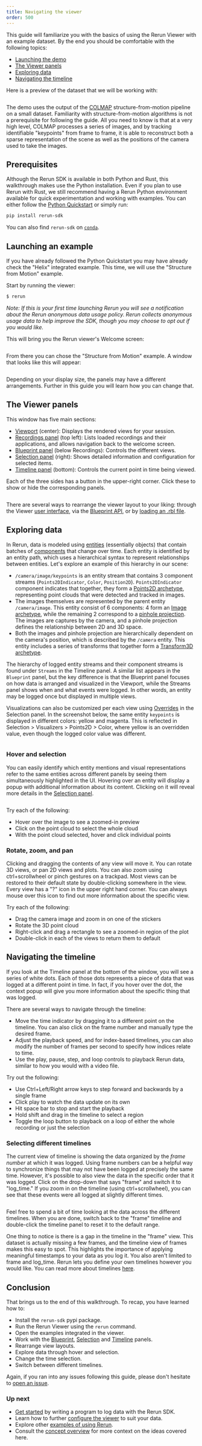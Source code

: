```yaml
---
title: Navigating the viewer
order: 500
---
```


This guide will familiarize you with the basics of using the Rerun Viewer with an example dataset. By the end you should be comfortable with the following topics:

-   [Launching the demo](#launching-an-example)
-   [The Viewer panels](#the-viewer-panels)
-   [Exploring data](#exploring-data)
-   [Navigating the timeline](#navigating-the-timeline)

Here is a preview of the dataset that we will be working with:

<picture>
  <img src="https://static.rerun.io/viewer_walkthrough_preview/9870115ee86264b0671cbcae5eca2a405299a597/full.png" alt="">
  <source media="(max-width: 480px)" srcset="https://static.rerun.io/viewer_walkthrough_preview/9870115ee86264b0671cbcae5eca2a405299a597/480w.png">
  <source media="(max-width: 768px)" srcset="https://static.rerun.io/viewer_walkthrough_preview/9870115ee86264b0671cbcae5eca2a405299a597/768w.png">
  <source media="(max-width: 1024px)" srcset="https://static.rerun.io/viewer_walkthrough_preview/9870115ee86264b0671cbcae5eca2a405299a597/1024w.png">
  <source media="(max-width: 1200px)" srcset="https://static.rerun.io/viewer_walkthrough_preview/9870115ee86264b0671cbcae5eca2a405299a597/1200w.png">
</picture>

The demo uses the output of the [COLMAP](https://colmap.github.io/) structure-from-motion pipeline on a small dataset.
Familiarity with structure-from-motion algorithms is not a prerequisite for following the guide. All you need to know is
that at a very high level, COLMAP processes a series of images, and by tracking identifiable "keypoints" from frame to
frame, it is able to reconstruct both a sparse representation of the scene as well as the positions of the camera used
to take the images.

## Prerequisites

Although the Rerun SDK is available in both Python and Rust, this walkthrough makes use the Python installation. Even if
you plan to use Rerun with Rust, we still recommend having a Rerun Python environment available for quick
experimentation and working with examples. You can either follow the [Python Quickstart](./quick-start/python.md) or simply run:

```bash
pip install rerun-sdk
```

You can also find `rerun-sdk` on [`conda`](https://github.com/conda-forge/rerun-sdk-feedstock).

## Launching an example

If you have already followed the Python Quickstart you may have already check the "Helix" integrated example. This time, we will use the "Structure from Motion" example.

Start by running the viewer:

```bash
$ rerun
```

_Note: If this is your first time launching Rerun you will see a notification about the Rerun anonymous data usage
policy. Rerun collects anonymous usage data to help improve the SDK, though you may choose to opt out if you would
like._

This will bring you the Rerun viewer's Welcome screen:

<picture>
  <img src="https://static.rerun.io/viewer_walkthrough_welcome/65675332322e7aa14c6877974da4aabd53a4d168/full.png" alt="">
  <source media="(max-width: 480px)" srcset="https://static.rerun.io/viewer_walkthrough_welcome/65675332322e7aa14c6877974da4aabd53a4d168/480w.png">
  <source media="(max-width: 768px)" srcset="https://static.rerun.io/viewer_walkthrough_welcome/65675332322e7aa14c6877974da4aabd53a4d168/768w.png">
  <source media="(max-width: 1024px)" srcset="https://static.rerun.io/viewer_walkthrough_welcome/65675332322e7aa14c6877974da4aabd53a4d168/1024w.png">
  <source media="(max-width: 1200px)" srcset="https://static.rerun.io/viewer_walkthrough_welcome/65675332322e7aa14c6877974da4aabd53a4d168/1200w.png">
</picture>

From there you can chose the "Structure from Motion" example. A window that looks like this will appear:

<picture>
  <img src="https://static.rerun.io/viewer_walkthrough_open/19a2522a27c57af67ccde8106bf80e5917766811/full.png" alt="">
  <source media="(max-width: 480px)" srcset="https://static.rerun.io/viewer_walkthrough_open/19a2522a27c57af67ccde8106bf80e5917766811/480w.png">
  <source media="(max-width: 768px)" srcset="https://static.rerun.io/viewer_walkthrough_open/19a2522a27c57af67ccde8106bf80e5917766811/768w.png">
  <source media="(max-width: 1024px)" srcset="https://static.rerun.io/viewer_walkthrough_open/19a2522a27c57af67ccde8106bf80e5917766811/1024w.png">
  <source media="(max-width: 1200px)" srcset="https://static.rerun.io/viewer_walkthrough_open/19a2522a27c57af67ccde8106bf80e5917766811/1200w.png">
</picture>

Depending on your display size, the panels may have a different arrangements. Further in this guide you will learn how you can change that.

## The Viewer panels

This window has five main sections:

-   [Viewport](../reference/viewer/viewport.md) (center): Displays the rendered views for your session.
-   [Recordings panel](../concepts/apps-and-recordings.md) (top left): Lists loaded recordings and their applications, and allows navigation back to the welcome screen.
-   [Blueprint panel](../reference/viewer/blueprint.md) (below Recordings): Controls the different views.
-   [Selection panel](../reference/viewer/selection.md) (right): Shows detailed information and configuration for selected items.
-   [Timeline panel](../reference/viewer/timeline.md) (bottom): Controls the current point in time being viewed.

Each of the three sides has a button in the upper-right corner. Click these to show or hide the corresponding panels.

<picture>
  <img src="https://static.rerun.io/viewer_walkthrough_toggle/5cba13935aa755c310fe73a82841eedd748c6565/full.png" alt="">
  <source media="(max-width: 480px)" srcset="https://static.rerun.io/viewer_walkthrough_toggle/5cba13935aa755c310fe73a82841eedd748c6565/480w.png">
  <source media="(max-width: 768px)" srcset="https://static.rerun.io/viewer_walkthrough_toggle/5cba13935aa755c310fe73a82841eedd748c6565/768w.png">
  <source media="(max-width: 1024px)" srcset="https://static.rerun.io/viewer_walkthrough_toggle/5cba13935aa755c310fe73a82841eedd748c6565/1024w.png">
  <source media="(max-width: 1200px)" srcset="https://static.rerun.io/viewer_walkthrough_toggle/5cba13935aa755c310fe73a82841eedd748c6565/1200w.png">
</picture>

There are several ways to rearrange the viewer layout to your liking: through the Viewer [user interface](configure-the-viewer/interactively.md),
via the [Blueprint API](configure-the-viewer/through-code-tutorial.md), or by [loading an .rbl file](configure-the-viewer/save-and-load.md).

## Exploring data

In Rerun, data is modeled using [entities](../concepts/entity-component.md) (essentially objects) that contain batches of [components](../reference/types/components.md)
that change over time. Each entity is identified by an entity path, which uses a hierarchical syntax to represent relationships between entities.
Let's explore an example of this hierarchy in our scene:

-   `/camera/image/keypoints` is an entity stream that contains 3 component streams (`Points2DIndicator`, `Color`, `Position2D`). `Points2DIndicator` component indicates that together, they form a [Points2D archetype](../reference/types/archetypes/points2d.md),
    representing point clouds that were detected and tracked in images.
-   The images themselves are represented by the parent entity `/camera/image`. This entity consist of 6 components: 4 form an [Image archetype](../reference/types/archetypes/image.md),
    while the remaining 2 correspond to a [pinhole projection](../reference/types/archetypes/pinhole.md). The images are captures by the camera, and a pinhole projection defines the relationship between 2D and 3D space.
-   Both the images and pinhole projection are hierarchically dependent on the camera's position, which is described by the `/camera` entity. This entity includes a series of transforms that together form a [Transform3D archetype](../reference/types/archetypes/transform3d.md).

The hierarchy of logged entity streams and their component streams is found under `Streams` in the Timeline panel. A similar list appears in the `Blueprint` panel, but the key difference is that the Blueprint panel focuses on how data is arranged and visualized in the Viewport, while the Streams panel shows when and what events were logged. In other words, an entity may be logged once but displayed in multiple views.

Visualizations can also be customized per each view using [Overrides](../concepts/visualizers-and-overrides.md) in the Selection panel. In the screenshot below, the same entity `keypoints` is displayed in different colors: yellow and magenta. This is reflected in Selection > Visualizers > Points2D > Color, where yellow is an overridden value, even though the logged color value was different.

<picture>
  <img src="https://static.rerun.io/viewer_walkthrough_overrides/5c5f99b237cd2a1eb00cd801a53941e2646f10cb/full.png" alt="">
  <source media="(max-width: 480px)" srcset="https://static.rerun.io/viewer_walkthrough_overrides/5c5f99b237cd2a1eb00cd801a53941e2646f10cb/480w.png">
  <source media="(max-width: 768px)" srcset="https://static.rerun.io/viewer_walkthrough_overrides/5c5f99b237cd2a1eb00cd801a53941e2646f10cb/768w.png">
  <source media="(max-width: 1024px)" srcset="https://static.rerun.io/viewer_walkthrough_overrides/5c5f99b237cd2a1eb00cd801a53941e2646f10cb/1024w.png">
  <source media="(max-width: 1200px)" srcset="https://static.rerun.io/viewer_walkthrough_overrides/5c5f99b237cd2a1eb00cd801a53941e2646f10cb/1200w.png">
</picture>

### Hover and selection

You can easily identify which entity mentions and visual representations refer to the same entities across different panels by seeing them simultaneously highlighted in the UI. Hovering over an entity will
display a popup with additional information about its content. Clicking on it will reveal more details in the [Selection panel](../reference/viewer/selection.md).

<picture>
  <img src="https://static.rerun.io/viewer_walkthrough_relations/eeb271ebf69715fe94fe3c2590335afe527444f0/full.png" alt="">
  <source media="(max-width: 480px)" srcset="https://static.rerun.io/viewer_walkthrough_relations/eeb271ebf69715fe94fe3c2590335afe527444f0/480w.png">
  <source media="(max-width: 768px)" srcset="https://static.rerun.io/viewer_walkthrough_relations/eeb271ebf69715fe94fe3c2590335afe527444f0/768w.png">
  <source media="(max-width: 1024px)" srcset="https://static.rerun.io/viewer_walkthrough_relations/eeb271ebf69715fe94fe3c2590335afe527444f0/1024w.png">
  <source media="(max-width: 1200px)" srcset="https://static.rerun.io/viewer_walkthrough_relations/eeb271ebf69715fe94fe3c2590335afe527444f0/1200w.png">
</picture>

Try each of the following:

-   Hover over the image to see a zoomed-in preview
-   Click on the point cloud to select the whole cloud
-   With the point cloud selected, hover and click individual points

### Rotate, zoom, and pan

Clicking and dragging the contents of any view will move it. You can rotate 3D views, or pan 2D views and plots. You can
also zoom using ctrl+scrollwheel or pinch gestures on a trackpad. Most views can be restored to their default state by
double-clicking somewhere in the view. Every view has a "?" icon in the upper right hand corner. You can always mouse
over this icon to find out more information about the specific view.

Try each of the following:

-   Drag the camera image and zoom in on one of the stickers
-   Rotate the 3D point cloud
-   Right-click and drag a rectangle to see a zoomed-in region of the plot
-   Double-click in each of the views to return them to default

## Navigating the timeline

If you look at the Timeline panel at the bottom of the window, you will see a series of white dots. Each of those dots
represents a piece of data that was logged at a different point in time. In fact, if you hover over the dot, the context popup will give you more information about
the specific thing that was logged.

There are several ways to navigate through the timeline:

-   Move the time indicator by dragging it to a different point on the timeline.
    You can also click on the frame number and manually type the desired frame.
-   Adjust the playback speed, and for index-based timelines, you can also modify the number of frames per second to specify how indices relate to time.
-   Use the play, pause, step, and loop controls to playback Rerun data, similar to how you would with a video file.

Try out the following:

-   Use Ctrl+Left/Right arrow keys to step forward and backwards by a single frame
-   Click play to watch the data update on its own
-   Hit space bar to stop and start the playback
-   Hold shift and drag in the timeline to select a region
-   Toggle the loop button to playback on a loop of either the whole recording or just the selection

### Selecting different timelines

The current view of timeline is showing the data organized by the _frame number_ at which it was logged. Using frame
numbers can be a helpful way to synchronize things that may not have been logged at precisely the same time. However,
it's possible to also view the data in the specific order that it was logged. Click on the drop-down that says "frame"
and switch it to "log_time." If you zoom in on the timeline (using ctrl+scrollwheel), you can see that these events were
all logged at slightly different times.

<picture>
  <img src="https://static.rerun.io/viewer_walkthrough_timelines/b5453077ce8ad6cb473ef49211ee69085df0bc46/full.png" alt="">
  <source media="(max-width: 480px)" srcset="https://static.rerun.io/viewer_walkthrough_timelines/b5453077ce8ad6cb473ef49211ee69085df0bc46/480w.png">
  <source media="(max-width: 768px)" srcset="https://static.rerun.io/viewer_walkthrough_timelines/b5453077ce8ad6cb473ef49211ee69085df0bc46/768w.png">
  <source media="(max-width: 1024px)" srcset="https://static.rerun.io/viewer_walkthrough_timelines/b5453077ce8ad6cb473ef49211ee69085df0bc46/1024w.png">
  <source media="(max-width: 1200px)" srcset="https://static.rerun.io/viewer_walkthrough_timelines/b5453077ce8ad6cb473ef49211ee69085df0bc46/1200w.png">
</picture>

Feel free to spend a bit of time looking at the data across the different timelines. When you are done, switch back
to the "frame" timeline and double-click the timeline panel to reset it to the default range.

One thing to notice is there is a gap in the timeline in the "frame" view. This dataset is actually missing a few
frames, and the timeline view of frames makes this easy to spot. This highlights the importance of applying meaningful
timestamps to your data as you log it. You also aren't limited to frame and log_time. Rerun lets you define your own
timelines however you would like. You can read more about timelines [here](../concepts/timelines.md).

## Conclusion

That brings us to the end of this walkthrough. To recap, you have learned how to:

-   Install the `rerun-sdk` pypi package.
-   Run the Rerun Viewer using the `rerun` command.
-   Open the examples integrated in the viewer.
-   Work with the [Blueprint](../reference/viewer/blueprint.md), [Selection](../reference/viewer/selection.md) and [Timeline](../reference/viewer/timeline.md) panels.
-   Rearrange view layouts.
-   Explore data through hover and selection.
-   Change the time selection.
-   Switch between different timelines.

Again, if you ran into any issues following this guide, please don't hesitate to [open an issue](https://github.com/rerun-io/rerun/issues/new/choose).

### Up next

-   [Get started](./quick-start) by writing a program to log data with the Rerun SDK.
-   Learn how to further [configure the viewer](./configure-the-viewer) to suit your data.
-   Explore other [examples of using Rerun](/examples).
-   Consult the [concept overview](../concepts.md) for more context on the ideas covered here.
